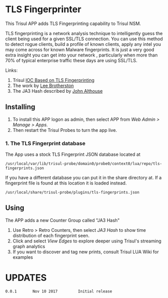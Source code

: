 # TLS Fingerprinter

This Trisul APP adds TLS Fingerprinting capability to Trisul NSM. 

TLS fingerprinting is a network analysis technique to intelligently guess the client being used for a given SSL/TLS connection.  You can use this method to detect rogue clients, build a profile of known clients, apply any intel you may come across for known Malware fingerprints. It is just a very good extra insight you can get into your network , particularly when more than 70% of typical enterprise traffic  these days are using SSL/TLS. 


Links:
1. Trisul [IOC Based on TLS Fingerprinting](https://github.com/trisulnsm/trisul-scripts/tree/master/lua/frontend_scripts/reassembly/ja3)
2. The work by [Lee Brotherston](https://github.com/synackpse/tls-fingerprinting)
3. The JA3 Hash described by [John Althouse](https://github.com/salesforce/ja3) 


## Installing 

1. To install this APP logon as admin, then select APP from _Web Admin > Manage > Apps._
2. Then restart the Trisul Probes to turn the app live.



### 1. The TLS Fingerprint database 

The App uses a stock TLS Fingerprint JSON database located at 

````
/usr/local/var/lib/trisul-probe/domain0/probe0/context0/lua/repo/tls-fingerprints.json 
````

If you have a different database you can put it in the share directory at. If a fingerprint file is found at this location it is loaded instead. 

````
/usr/local/share/trisul-probe/plugins/tls-fingerprints.json 
````

## Using 

The APP adds a new Counter Group called "JA3 Hash"

1. Use Retro > Retro Counters, then select _JA3 Hash_  to show time distribution of each fingerprint seen.
2. Click and select _View Edges_ to explore deeper using Trisul's streaming graph analytics 
3. If you want to discover and tag new prints, consult Trisul LUA Wiki for examples 

UPDATES
=======

````
0.0.1		Nov 10 2017			Initial release 
````


